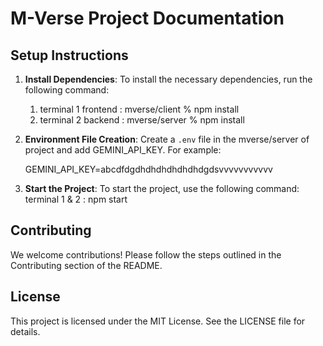 
# M-Verse Project Documentation

## Setup Instructions

1. **Install Dependencies**:
    To install the necessary dependencies, run the following command:
    1. terminal 1 frontend : mverse/client % npm install
    2. terminal 2 backend : mverse/server % npm install
    

2. **Environment File Creation**:
    Create a `.env` file in the mverse/server of project and add GEMINI_API_KEY. For example:
    
    GEMINI_API_KEY=abcdfdgdhdhdhdhdhdhdgdsvvvvvvvvvvv

3. **Start the Project**:
    To start the project, use the following command:
    terminal 1 & 2 : npm start



## Contributing

We welcome contributions! Please follow the steps outlined in the Contributing section of the README.

## License

This project is licensed under the MIT License. See the LICENSE file for details.
